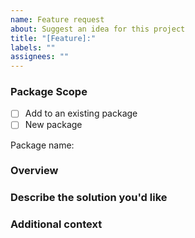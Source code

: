 ```yaml
---
name: Feature request
about: Suggest an idea for this project
title: "[Feature]:"
labels: ""
assignees: ""
---
```


### **Package Scope**

<!--
  Is this feature added to an existing package?
  Or make a new one?
-->

-   [ ] Add to an existing package
-   [ ] New package

<!-- Write the package name here -->

Package name:

### **Overview**

<!-- A clear and concise description about the feature -->

### **Describe the solution you'd like**

<!-- A clear and concise description of what you want to happen -->

### **Additional context**

<!-- Add any other context or screenshots about the feature request here -->
